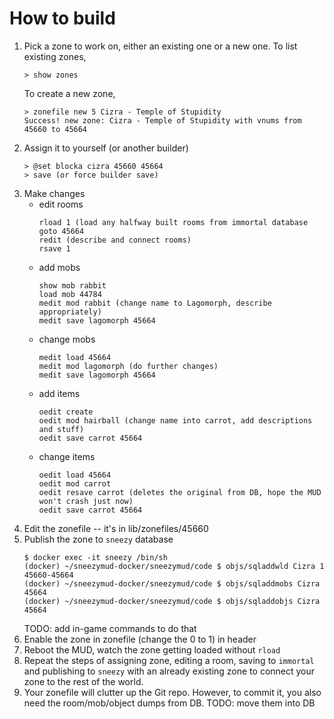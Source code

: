 How to build
==========

1. Pick a zone to work on, either an existing one or a new one. To list existing zones,
    ```
    > show zones
    ```
    To create a new zone,
    ```
    > zonefile new 5 Cizra - Temple of Stupidity
    Success! new zone: Cizra - Temple of Stupidity with vnums from 45660 to 45664
    ```
1. Assign it to yourself (or another builder)
    ```
    > @set blocka cizra 45660 45664
    > save (or force builder save)
    ```
1. Make changes
    - edit rooms
        ```
        rload 1 (load any halfway built rooms from immortal database
        goto 45664
        redit (describe and connect rooms)
        rsave 1
        ```
    - add mobs
        ```
        show mob rabbit
        load mob 44784
        medit mod rabbit (change name to Lagomorph, describe appropriately)
        medit save lagomorph 45664
        ```
    - change mobs
        ```
        medit load 45664
        medit mod lagomorph (do further changes)
        medit save lagomorph 45664
        ```
    - add items
        ```
        oedit create
        oedit mod hairball (change name into carrot, add descriptions and stuff)
        oedit save carrot 45664
        ```
    - change items
        ```
        oedit load 45664
        oedit mod carrot
        oedit resave carrot (deletes the original from DB, hope the MUD won't crash just now)
        oedit save carrot 45664
        ```
1. Edit the zonefile -- it's in lib/zonefiles/45660
1. Publish the zone to `sneezy` database
    ```
    $ docker exec -it sneezy /bin/sh
    (docker) ~/sneezymud-docker/sneezymud/code $ objs/sqladdwld Cizra 1 45660-45664
    (docker) ~/sneezymud-docker/sneezymud/code $ objs/sqladdmobs Cizra 45664
    (docker) ~/sneezymud-docker/sneezymud/code $ objs/sqladdobjs Cizra 45664
    ```
    TODO: add in-game commands to do that
1. Enable the zone in zonefile (change the 0 to 1) in header
1. Reboot the MUD, watch the zone getting loaded without `rload`
1. Repeat the steps of assigning zone, editing a room, saving to `immortal` and publishing to `sneezy` with an already existing zone to connect your zone to the rest of the world.
1. Your zonefile will clutter up the Git repo. However, to commit it, you also need the room/mob/object dumps from DB. TODO: move them into DB
